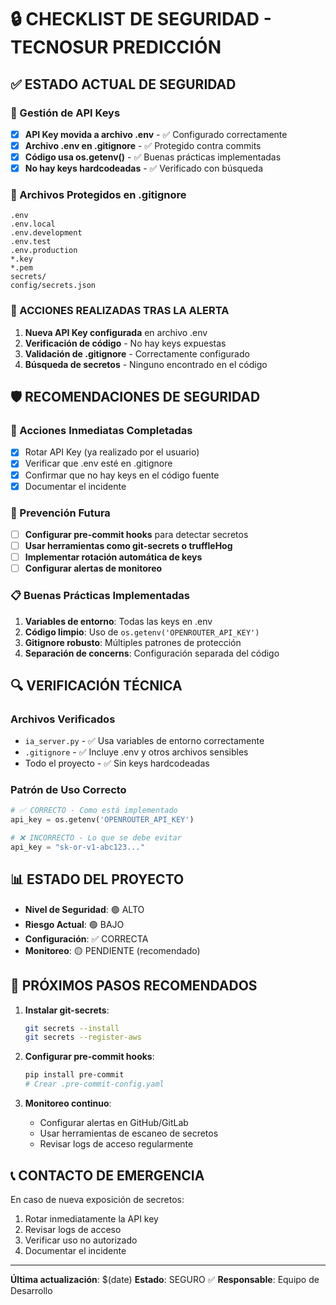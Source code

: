 # 🔒 CHECKLIST DE SEGURIDAD - TECNOSUR PREDICCIÓN

## ✅ ESTADO ACTUAL DE SEGURIDAD

### 🔑 Gestión de API Keys
- [x] **API Key movida a archivo .env** - ✅ Configurado correctamente
- [x] **Archivo .env en .gitignore** - ✅ Protegido contra commits
- [x] **Código usa os.getenv()** - ✅ Buenas prácticas implementadas
- [x] **No hay keys hardcodeadas** - ✅ Verificado con búsqueda

### 📁 Archivos Protegidos en .gitignore
```
.env
.env.local
.env.development
.env.test
.env.production
*.key
*.pem
secrets/
config/secrets.json
```

### 🚨 ACCIONES REALIZADAS TRAS LA ALERTA
1. **Nueva API Key configurada** en archivo .env
2. **Verificación de código** - No hay keys expuestas
3. **Validación de .gitignore** - Correctamente configurado
4. **Búsqueda de secretos** - Ninguno encontrado en el código

## 🛡️ RECOMENDACIONES DE SEGURIDAD

### 🔄 Acciones Inmediatas Completadas
- [x] Rotar API Key (ya realizado por el usuario)
- [x] Verificar que .env esté en .gitignore
- [x] Confirmar que no hay keys en el código fuente
- [x] Documentar el incidente

### 🔮 Prevención Futura
- [ ] **Configurar pre-commit hooks** para detectar secretos
- [ ] **Usar herramientas como git-secrets o truffleHog**
- [ ] **Implementar rotación automática de keys**
- [ ] **Configurar alertas de monitoreo**

### 📋 Buenas Prácticas Implementadas
1. **Variables de entorno**: Todas las keys en .env
2. **Código limpio**: Uso de `os.getenv('OPENROUTER_API_KEY')`
3. **Gitignore robusto**: Múltiples patrones de protección
4. **Separación de concerns**: Configuración separada del código

## 🔍 VERIFICACIÓN TÉCNICA

### Archivos Verificados
- `ia_server.py` - ✅ Usa variables de entorno correctamente
- `.gitignore` - ✅ Incluye .env y otros archivos sensibles
- Todo el proyecto - ✅ Sin keys hardcodeadas

### Patrón de Uso Correcto
```python
# ✅ CORRECTO - Como está implementado
api_key = os.getenv('OPENROUTER_API_KEY')

# ❌ INCORRECTO - Lo que se debe evitar
api_key = "sk-or-v1-abc123..."
```

## 📊 ESTADO DEL PROYECTO
- **Nivel de Seguridad**: 🟢 ALTO
- **Riesgo Actual**: 🟢 BAJO
- **Configuración**: ✅ CORRECTA
- **Monitoreo**: 🟡 PENDIENTE (recomendado)

## 🚀 PRÓXIMOS PASOS RECOMENDADOS

1. **Instalar git-secrets**:
   ```bash
   git secrets --install
   git secrets --register-aws
   ```

2. **Configurar pre-commit hooks**:
   ```bash
   pip install pre-commit
   # Crear .pre-commit-config.yaml
   ```

3. **Monitoreo continuo**:
   - Configurar alertas en GitHub/GitLab
   - Usar herramientas de escaneo de secretos
   - Revisar logs de acceso regularmente

## 📞 CONTACTO DE EMERGENCIA
En caso de nueva exposición de secretos:
1. Rotar inmediatamente la API key
2. Revisar logs de acceso
3. Verificar uso no autorizado
4. Documentar el incidente

---
**Última actualización**: $(date)
**Estado**: SEGURO ✅
**Responsable**: Equipo de Desarrollo
